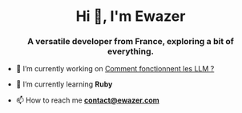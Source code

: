 <h1 align="center">Hi 👋, I'm Ewazer</h1>

<h3 align="center">A versatile developer from France, exploring a bit of everything.</h3>

- 🔭 I’m currently working on [Comment fonctionnent les LLM ?]([https://www.extension-randomize.me/](https://github.com/Ewazer/Comment-fonctionnent-les-LLM-))

- 🌱 I’m currently learning **Ruby**

- 📫 How to reach me **contact@ewazer.com**

